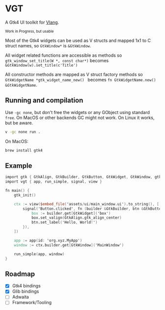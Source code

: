# VGT

A Gtk4 UI toolkit for [Vlang](https://vlang.io).

<small>Work in Progress, but usable</small>


Most of the Gtk4 widgets can be used as V structs and mapped 1x1 to C struct names, so `GtkWindow*` is `&GtkWindow`.

All widget related functions are accessible as methods so `gtk_window_set_title(W *, const char*)` becomes `&GtkWindow(w).set_title(c'Title')`

All constructor methods are mapped as V struct factory methods so `GtkWidgetName *gtk_widget_name_new() ` becomes `fn GtkWidgetName.new() &GtkWidgetName`.

## Running and compilation

Use `-gc none`, but don't free the widgets or any GObject using standard `free`.
On MacOS or other backends GC might not work. On Linux it works, but be aware.

```bash
v -gc none run .
```

On MacOS:

```bash
brew install gtk4
```

## Example

```v
import gtk { GtkAlign, GtkBuilder, GtkButton, GtkWidget, GtkWindow, gtk_init }
import vgt { app, run_simple, signal, view }

fn main() {
	gtk_init()

	ctx := view($embed_file('assets/ui/main_window.ui').to_string(), [
		signal('Button.clicked', fn (builder &GtkBuilder, btn &GtkButton, data voidptr) {
			box := builder.get[GtkWidget]('box')
			box.set_valign(GtkAlign.gtk_align_center)
			btn.set_label('Hello, World!')
		}),
	])

	app := app(id: 'org.xyz.MyApp')
	window := ctx.builder.get[GtkWindow]('MainWindow')

	run_simple(app, window)
}
```

## Roadmap

- [x] Gtk4 bindings
- [x] Glib bindings
- [ ] Adwaita
- [ ] Framework/Tooling
